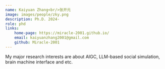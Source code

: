 ```yaml
---
name: Kaiyuan Zhang<br/>张开元
image: images/people/zky.png
description: Ph.D. 2024-  
role: phd
links:  
    home-page: https://miracle-2001.github.io/
    email: kaiyuanzhang2001@gmail.com
    github: Miracle-2001
---
```


My major research interests are about AIGC, LLM-based social simulation, brain machine interface and etc.
